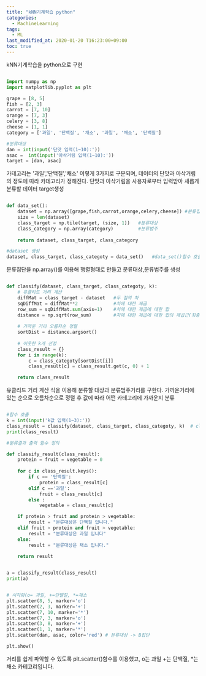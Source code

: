 ```yaml
---
title: "kNN기계학습 python"
categories: 
  - MachineLearning
tags:
  - ML
last_modified_at: 2020-01-20 T16:23:00+09:00
toc: true
---
```

kNN기계학습을 python으로 구현


~~~python

import numpy as np
import matplotlib.pyplot as plt

grape = [8, 5]
fish = [2, 3]
carrot = [7, 10]
orange = [7, 3]
celery = [3, 8]
cheese = [1, 1]
category = ['과일', '단백질', '채소', '과일', '채소', '단백질']

#분류대상
dan = int(input('단맛 입력(1~10):'))
asac =  int(input('아삭거림 입력(1~10):'))
target = [dan, asac]

~~~

카테고리는 '과일','단백질','채소' 이렇게 3가지로 구분되며,
데이터의 단맛과 아삭거림의 정도에 따라 카테고리가 정해진다.
단맛과 아삭거림을 사용자로부터 입력받아 새롭게 분류할 데이터 target생성

~~~python

def data_set():
    dataset = np.array([grape,fish,carrot,orange,celery,cheese]) #분류집단
    size = len(dataset)
    class_target = np.tile(target, (size, 1))   #분류대상
    class_category = np.array(category)         #분류범주
    
    return dataset, class_target, class_category

#dataset 생성
dataset, class_target, class_categoty = data_set()   #data_set()함수 호출

~~~

분류집단을 np.array()를 이용해 행렬형태로 만들고 분류대상,분류범주를 생성

~~~python

def classify(dataset, class_target, class_categoty, k):
    # 유클리드 거리 계산
    diffMat = class_target - dataset   #두 점의 차
    sqDiffMat = diffMat**2             #차에 대한 제곱
    row_sum = sqDiffMat.sum(axis=1)    #차에 대한 제곱에 대한 합
    distance = np.sqrt(row_sum)        #차에 대한 제곱에 대한 합의 제곱근(최종거리)
    
    # 가까운 거리 오름차순 정렬
    sortDist = distance.argsort()
    
    # 이웃한 k개 선정
    class_result = {}
    for i in range(k):
        c = class_categoty[sortDist[i]]
        class_result[c] = class_result.get(c, 0) + 1

    return class_result
~~~

유클리드 거리 계산 식을 이용해 분류할 대상과 분류범주거리를 구한다.
가까운거리에 있는 순으로 오름차순으로 정렬 후 값에 따라 어떤 카테고리에 가까운지 분류

~~~python

#함수 호출
k = int(input('k값 입력(1~3):'))
class_result = classify(dataset, class_target, class_categoty, k)  # classify()함수호출
print(class_result)

#분류결과 출력 함수 정의

def classify_result(class_result):
    protein = fruit = vegetable = 0
    
    for c in class_result.keys():
        if c == '단백질':
            protein = class_result[c]
        elif c =='과일':
            fruit = class_result[c]
        else :
            vegetable = class_result[c]

    if protein > fruit and protein > vegetable:
        result = "분류대상은 단백질 입니다."
    elif fruit > protein and fruit > vegetable:
        result = "분류대상은 과일 입니다"
    else:
        result = "분류대상은 채소 입니다."
        
    return result


a = classify_result(class_result)
print(a)
~~~

~~~python

# 시각화(o= 과일, +=단밸질, *=채소
plt.scatter(8, 5, marker='o')
plt.scatter(2, 3, marker='+')   
plt.scatter(7, 10, marker='*') 
plt.scatter(7, 3, marker='o')
plt.scatter(3, 8, marker='+')
plt.scatter(1, 1, marker='*')
plt.scatter(dan, asac, color='red') # 분류대상 -> B집단 

plt.show()

~~~

거리를 쉽게 파악할 수 있도록 plt.scatter()함수를 이용했고,
o는 과일 +는 단백질, *는 채소 카테고리입니다.



